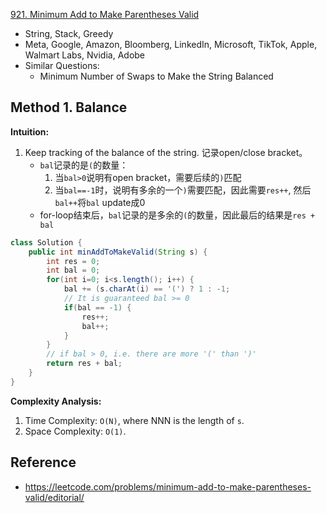 [921. Minimum Add to Make Parentheses Valid](https://leetcode.com/problems/minimum-add-to-make-parentheses-valid/description/)

* String, Stack, Greedy
* Meta, Google, Amazon, Bloomberg, LinkedIn, Microsoft, TikTok, Apple, Walmart Labs, Nvidia, Adobe
* Similar Questions:
  * Minimum Number of Swaps to Make the String Balanced


## Method 1. Balance
**Intuition:**
1. Keep tracking of the balance of the string. 记录open/close bracket。
    * `bal`记录的是`(`的数量：
        1. 当`bal>0`说明有open bracket，需要后续的`)`匹配
        2. 当`bal==-1`时，说明有多余的一个`)`需要匹配，因此需要`res++`, 然后`bal++`将`bal` update成0
    * for-loop结束后，`bal`记录的是多余的`(`的数量，因此最后的结果是`res + bal`

```Java
class Solution {
    public int minAddToMakeValid(String s) {
        int res = 0;
        int bal = 0;
        for(int i=0; i<s.length(); i++) {
            bal += (s.charAt(i) == '(') ? 1 : -1;
            // It is guaranteed bal >= 0
            if(bal == -1) {
                res++;
                bal++;
            }
        }
        // if bal > 0, i.e. there are more '(' than ')'
        return res + bal;
    }
}
```
**Complexity Analysis:**
1. Time Complexity: `O(N)`, where NNN is the length of `s`.
2. Space Complexity: `O(1)`.


## Reference
* https://leetcode.com/problems/minimum-add-to-make-parentheses-valid/editorial/